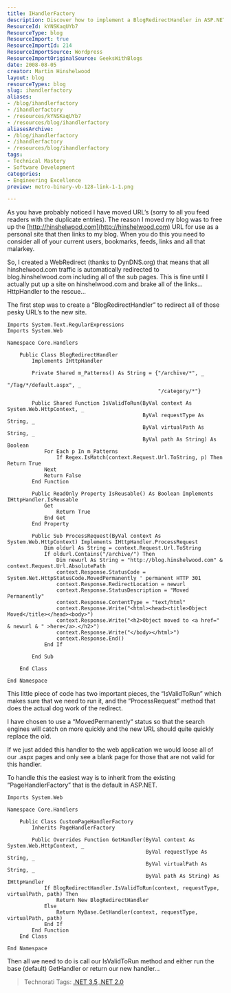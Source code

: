 ```yaml
---
title: IHandlerFactory
description: Discover how to implement a BlogRedirectHandler in ASP.NET to manage URL redirects effectively, ensuring a smooth transition for your users.
ResourceId: kYNSKaqUYb7
ResourceType: blog
ResourceImport: true
ResourceImportId: 214
ResourceImportSource: Wordpress
ResourceImportOriginalSource: GeeksWithBlogs
date: 2008-08-05
creator: Martin Hinshelwood
layout: blog
resourceTypes: blog
slug: ihandlerfactory
aliases:
- /blog/ihandlerfactory
- /ihandlerfactory
- /resources/kYNSKaqUYb7
- /resources/blog/ihandlerfactory
aliasesArchive:
- /blog/ihandlerfactory
- /ihandlerfactory
- /resources/blog/ihandlerfactory
tags:
- Technical Mastery
- Software Development
categories:
- Engineering Excellence
preview: metro-binary-vb-128-link-1-1.png

---
```

As you have probably noticed I have moved URL’s (sorry to all you feed readers with the duplicate entries). The reason I moved my blog was to free up the [http://hinshelwood.com](http://hinshelwood.com) URL for use as a personal site that then links to my blog. When you do this you need to consider all of your current users, bookmarks, feeds, links and all that malarkey.

So, I created a WebRedirect (thanks to DynDNS.org) that means that all hinshelwood.com traffic is automatically redirected to blog.hinshelwood.com including all of the sub pages. This is fine until I actually put up a site on hinshelwood.com and brake all of the links… HttpHandler to the rescue…

The first step was to create a “BlogRedirectHandler” to redirect all of those pesky URL’s to the new site.

```
Imports System.Text.RegularExpressions
Imports System.Web

Namespace Core.Handlers

    Public Class BlogRedirectHandler
        Implements IHttpHandler

        Private Shared m_Patterns() As String = {"/archive/*", _
                                                 "/Tag/*/default.aspx", _
                                                 "/category/*"}

        Public Shared Function IsValidToRun(ByVal context As System.Web.HttpContext, _
                                            ByVal requestType As String, _
                                            ByVal virtualPath As String, _
                                            ByVal path As String) As Boolean
            For Each p In m_Patterns
                If Regex.IsMatch(context.Request.Url.ToString, p) Then Return True
            Next
            Return False
        End Function

        Public ReadOnly Property IsReusable() As Boolean Implements IHttpHandler.IsReusable
            Get
                Return True
            End Get
        End Property

        Public Sub ProcessRequest(ByVal context As System.Web.HttpContext) Implements IHttpHandler.ProcessRequest
            Dim oldurl As String = context.Request.Url.ToString
            If oldurl.Contains("/archive/") Then
                Dim newurl As String = "http://blog.hinshelwood.com" & context.Request.Url.AbsolutePath
                context.Response.StatusCode = System.Net.HttpStatusCode.MovedPermanently ' permanent HTTP 301
                context.Response.RedirectLocation = newurl
                context.Response.StatusDescription = "Moved Permanently"
                context.Response.ContentType = "text/html"
                context.Response.Write("<html><head><title>Object Moved</title></head><body>")
                context.Response.Write("<h2>Object moved to <a href=" & newurl & " >here</a>.</h2>")
                context.Response.Write("</body></html>")
                context.Response.End()
            End If

        End Sub

    End Class

End Namespace
```

This little piece of code has two important pieces, the “IsValidToRun” which makes sure that we need to run it, and the “ProcessRequest” method that does the actual dog work of the redirect.

I have chosen to use a “MovedPermanently“ status so that the search engines will catch on more quickly and the new URL should quite quickly replace the old.

If we just added this handler to the web application we would loose all of our .aspx pages and only see a blank page for those that are not valid for this handler.

To handle this the easiest way is to inherit from the existing “PageHandlerFactory” that is the default in ASP.NET.

```
Imports System.Web

Namespace Core.Handlers

    Public Class CustomPageHandlerFactory
        Inherits PageHandlerFactory

        Public Overrides Function GetHandler(ByVal context As System.Web.HttpContext, _
                                             ByVal requestType As String, _
                                             ByVal virtualPath As String, _
                                             ByVal path As String) As IHttpHandler
            If BlogRedirectHandler.IsValidToRun(context, requestType, virtualPath, path) Then
                Return New BlogRedirectHandler
            Else
                Return MyBase.GetHandler(context, requestType, virtualPath, path)
            End If
        End Function
    End Class

End Namespace
```

Then all we need to do is call our IsValidToRun method and either run the base (default) GetHandler or return our new handler…

> Technorati Tags: [.NET 3.5](http://technorati.com/tags/.NET+3.5),[.NET 2.0](http://technorati.com/tags/.NET)
